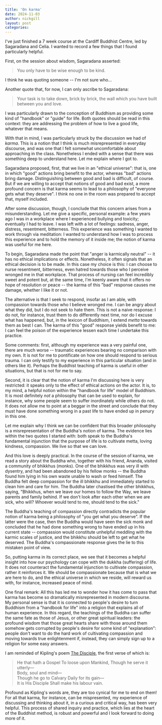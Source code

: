 ```yaml
---
title: 'On karma'
date: 2024-11-03
author: nickgill
layout: post
categories:
---
```


I've just finished a 7 week course at the Cardiff Buddhist Centre, led by Sagaradana and Celia. I wanted to record a few things that I found particularly helpful.

First, on the session about wisdom, Sagaradana asserted:

> You only have to be wise enough to be kind.

I think he was quoting someone -- I'm not sure who...

Another quote that, for now, I can only ascribe to Sagaradana:

> Your task is to take down, brick by brick, the wall which you have built between you and love.

I was particularly drawn to the conception of Buddhism as providing some kind of "handbook" or "guide" for life. Both quotes should be read in this context: they are addressing the problem of how to live a good life, whatever that means.

With that in mind, I was particularly struck by the discussion we had of *karma*.  This is a notion that I think is much misrepresented in everyday discourse, and was one that I felt somewhat uncomfortable about approaching in the class. Nonetheless I ended with a sense that there was something deep to understand here. Let me explain where I got to.

Sagaradana proposed, first, that we live in an "ethical universe": that is, one in which "good" actions bring benefit to the actor, whereas "bad" actions bring damage. Distinguishing between good and bad is difficult, of course. But if we are willing to accept that notions of good and bad exist, a more profound concern is that karma seems to lead to a philosophy of "everyone gets what they deserve". I think no one in the room was prepared to accept that, myself included.

After some discussion, though, I conclude that this concern arises from a misunderstanding. Let me give a specific, personal example: a few years ago I was in a workplace where I experienced bullying and toxicity; eventually I had to leave. I was left with a lot of feelings: sadness, anger, distress, resentment, bitterness. This experience was something I wanted to work through via meditation: I wanted to understand how I was to process this experience and to hold the memory of it inside me; the notion of karma was useful for me here.

To begin, Sagaradana made the point that "anger is karmically neutral" -- it has no ethical implications or effects. Nonetheless, it often signals that an ethical decision is to be made. In this case my choice is this: I can choose to nurse resentment, bitterness, even hatred towards those who I perceive wronged me in that workplace. That process of nursing can feel incredibly sweet and potent but, at the same time, I'm keenly aware that it offers no hope of resolution or peace -- the karma of this "bad" response causes me damage, whether I like it or not.

The alternative is that I seek to respond, insofar as I am able, with compassion towards those who I believe wronged me. I can be angry about what they did, but I do not seek to hate them. This is not a naive response: I do not, for instance, trust them to do differently next time, nor do I excuse what has happened, but, in the lexicon of Buddhism, I extend *metta* towards them as best I can. The karma of this "good" response yields benefit to me: I can feel the poison of the experience lessen each time I undertake this practice.

Some comments: first, although my experience was a very painful one, there are much worse -- traumatic experiences bearing no comparison with my own. It is not for me to pontificate on how one should respond to serious trauma. I can only testify to my experience in this particular situation (and in others like it). Perhaps the Buddhist teaching of karma is useful in other situations, but that is not for me to say.

Second, it is clear that the notion of karma I'm discussing here is very restricted: it speaks only to the effect of ethical actions on the actor. It is, to my mind, a helpful notion within the "handbook for life" model of Buddhism. It is most definitely *not* a philosophy that can be used to explain, for instance, why some people seem to suffer inordinately while others do not. It does not allow me to point at a beggar in the street and conclude that they must have done something wrong in a past life to have ended up in penury in this one.

Let me explain why I think we can be confident that this broader philosophy is a misrepresentation of the Buddha's notion of karma. The evidence lies within the two quotes I started with: both speak to the Buddha's fundamental injunction that the purpose of life is to cultivate metta, loving kindness, compassion. We live so that we can love. 

And this love is deeply practical. In the course of the session of karma, we read a story about the Buddha who, together with his friend, Ananda, visited a community of bhikkhus (monks). One of the bhikkhus was very ill with dysentry, and had been abandoned by his fellow monks -- the Buddha found him lying in his own waste unable to wash or feed himself. The Buddha felt deep compassion for the ill bhikkhu and immediately started to clean him and care for him. The Buddha later chastised the other bhikkhus, saying, "Bhikkhus, when we leave our homes to follow the Way, we leave parents and family behind. If we don't look after each other when we are sick, who will? Whoever would tend to me, should tend to the sick."

The Buddha's teaching of compassion directly contradicts the popular notion of karma being a philosophy of "you get what you deserve". If the latter were the case, then the Buddha would have seen the sick monk and concluded that he had done something wrong to have ended up in his current state -- compassion would constitute unhelpful meddling with the karmic scales of justice, and the bhikkhu should be left to get what he deserved. The Buddha's compassionate response gives the lie to this mistaken point of view.

So, putting karma in its correct place, we see that it becomes a helpful insight into how our psychology can cope with the dukkha (suffering) of life. It does not counteract the fundamental injunction to cultivate compassion, rather it reinforces it. We should be compassionate because that is what we are here to do, and the ethical universe in which we reside, will reward us with, for instance, increased peace of mind.

One final remark: All this has led me to wonder how it has come to pass that karma has become so dramatically misrepresented in modern discourse. My personal sense is that it is connected to people's desire to turn Buddhism from a "handbook for life" into a religion that explains all of human experience. In this regard, the teachings of the Buddha can suffer the same fate as those of Jesus, or other great spiritual leaders: the profound wisdom that those great hearts share with those around them somehow gets corrupted by people's desire for some kind of "explanation": people don't want to do the hard work of cultivating compassion and moving towards true enlightenment if, instead, they can simply sign up to a religion for some easy answers.

I am reminded of Kipling's poem <a href = "https://www.kiplingsociety.co.uk/poem/poems_disciple.htm">The Disciple</a>, the first verse of which is:
> He that hath a Gospel
>   To loose upon Mankind,
> Though he serve it utterly—  
>   Body, soul and mind—  
> Though he go to Calvary
>   Daily for its gain—  
> It is His Disciple
>   Shall make his labour vain. 
 
Profound as Kipling's words are, they are too cynical for me to end on them! For all that karma, for instance, can be mispresented, my experience of discussing and thinking about it, in a curious and critical way, has been very helpful. This process of shared inquiry and practice, which lies at the heart of the Buddhist method, is robust and powerful and I look forward to doing more of it.





